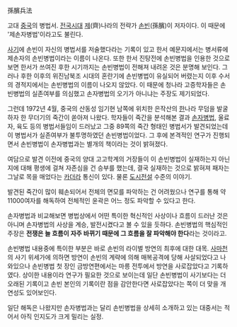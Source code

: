 孫臏兵法

고대 [중국](%EC%A4%91%EA%B5%AD.md)의 병법서.
[전국시대](%EC%A0%84%EA%B5%AD%EC%8B%9C%EB%8C%80.md) [제](%EC%A0%9C.md)(齊)나라의
전략가 [손빈](%EC%86%90%EB%B9%88.md)(孫臏)이 저자이다. 이 때문에 '제손자병법'이라고도 불린다.

[사기](%EC%82%AC%EA%B8%B0.md)에 손빈이 자신의 병법서를 저술했다라는 기록이 있고 한서 예문지에서는 병서류에 제손자의
손빈병법이라는 이름이 나온다. 또한 한서 진탕전에 손빈병법을 인용한 것으로 보면 한서가 쓰여진 후한 시기까지는 손빈병법이 전해져 내려온 것은
분명해 보인다. 그러나 후한 이후의 위진남북조 시대의 혼란기에 손빈병법이 유실되어 버렸는지 이후 수서의 경적지에서는 손빈병법의 이름이 나오지
않았다. 이 때문에 청나라 고증학자들은 손빈병법의 실존여부를 의심했고 손자병법의 오기가 아니냐는 주장도 제기되었다.

그런데 1972년 4월, 중국의 산동성 임기현 남쪽에 위치한 은작산의 [한](%ED%95%9C.md)나라 무덤을 발굴하자 한 무더기의
죽간이 쏟아져 나왔다. 학자들이 죽간을 분석해본 결과
[손자병법](%EC%86%90%EC%9E%90%EB%B3%91%EB%B2%95.md), 울료자, 육도 등의 병법서들임이 드러났고 그중
89쪽의 죽간 형태인 병법서가 발견되었는데 이 병법서가 실존여부가 불투명하였던 손빈병법이었다. 그 후에 본격적인 연구가 진행되면서 손빈병법이
손자병법과는 별개의 책이라는 것이 밝혀졌다.

여담으로 발견 이전에 중국의 양대 고고학계의 거장들이 이 손빈병법이 실재하는지 아닌지에 대해 평생에 걸쳐 자존심을 건 승부를 했는데, 결국
실재하는 것으로 밝혀져 패자는 그날로 목을 매었다는 [카더라](%EC%B9%B4%EB%8D%94%EB%9D%BC.md) 통신이 있다.
물론 [도시전설](%EB%8F%84%EC%8B%9C%EC%A0%84%EC%84%A4.md) 수준의 이야기.

발견된 죽간이 많이 훼손되어서 전체의 면모를 파악하는 건 어려웠으나 연구를 통해 약 11000여자를 해독하여 전체적인 윤곽은 어느 정도
파악할 수 있다고 한다.

손자병법과 비교해보면 병법상에서 어떤 특이한 혁신적인 사상이나 흐름이 드러난 것은 아니며 손자병법의 사상을 계승, 발전시켰다고 볼 수 있을
듯하다. 손빈병법의 핵심적인 주장은 **전쟁은 늘 흐름이 자주 바뀌기 때문에 그 흐름을 잘 파악해야 한다**라는 것이라고.

손빈병법 내용중에 특이한 부분은 바로 손빈의 라이벌 방연의 최후에 대한 대목.
[사마천](%EC%82%AC%EB%A7%88%EC%B2%9C.md)의 사기 위세가에 의하면 방연이 손빈의 계략에 의해 매복공격에 당해
사살되었다고 나와있으나 손빈병법 첫 장인 금방연편에서는 마릉 전투에서 방연을 사로잡았다고 기록하였다. 상이한 내용이라 연구가 필요한 것으로
보이는데 일단 손빈병법이 사기보다는 더 오래된 기록이고 손빈 본인의 기록이란 점을 감안한다면 사로잡았다는 쪽이 더 맞을 개연성도 있어보인다.

일단 해독은 나왔지만 손자병법과는 달리 손빈병법을 상세히 소개하고 있는 대중서는 적어서 아직 인지도가 크게 밀리는 실정.

